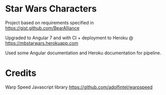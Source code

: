 # Star Wars Characters
Project based on requirements specified in https://gist.github.com/BearAlliance

Upgraded to Angular 7 and with CI + deployment to Heroku @ https://mbstarwars.herokuapp.com

Used some Angular documentation and Heroku documentation for pipeline.

# Credits
Warp Speed Javascript library
https://github.com/adolfintel/warpspeed
